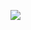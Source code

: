 ![](https://github-readme-stats.vercel.app/api/top-langs?username=SnubbyOWO&layout=compact&langs_count=10&theme=tokyonight)
